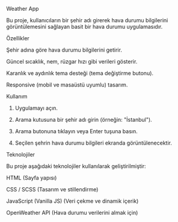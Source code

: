 
Weather App

Bu proje, kullanıcıların bir şehir adı girerek hava durumu bilgilerini görüntülemesini sağlayan basit bir hava durumu uygulamasıdır.

Özellikler

Şehir adına göre hava durumu bilgilerini getirir.

Güncel sıcaklık, nem, rüzgar hızı gibi verileri gösterir.

Karanlık ve aydınlık tema desteği (tema değiştirme butonu).

Responsive (mobil ve masaüstü uyumlu) tasarım.


Kullanım

1. Uygulamayı açın.


2. Arama kutusuna bir şehir adı girin (örneğin: "İstanbul").


3. Arama butonuna tıklayın veya Enter tuşuna basın.


4. Seçilen şehrin hava durumu bilgileri ekranda görüntülenecektir.



Teknolojiler

Bu proje aşağıdaki teknolojiler kullanılarak geliştirilmiştir:

HTML (Sayfa yapısı)

CSS / SCSS (Tasarım ve stillendirme)

JavaScript (Vanilla JS) (Veri çekme ve dinamik içerik)

OpenWeather API (Hava durumu verilerini almak için)
